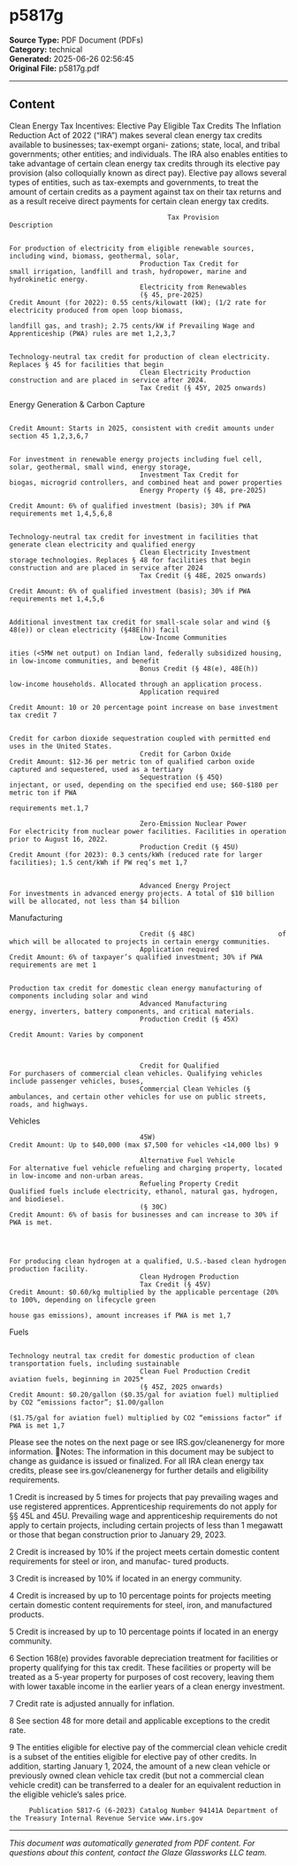 ﻿# p5817g

**Source Type:** PDF Document (PDFs)  
**Category:** technical  
**Generated:** 2025-06-26 02:56:45  
**Original File:** p5817g.pdf

---

## Content

Clean Energy Tax Incentives: Elective Pay Eligible Tax Credits
                                                   The Inflation Reduction Act of 2022 (“IRA”) makes several clean energy tax credits available to businesses; tax-exempt organi-
                                                   zations; state, local, and tribal governments; other entities; and individuals. The IRA also enables entities to take advantage of
                                                   certain clean energy tax credits through its elective pay provision (also colloquially known as direct pay). Elective pay allows
                                                   several types of entities, such as tax-exempts and governments, to treat the amount of certain credits as a payment against tax
                                                   on their tax returns and as a result receive direct payments for certain clean energy tax credits.


                                            Tax Provision                                                                Description

                                                                        For production of electricity from eligible renewable sources, including wind, biomass, geothermal, solar,
                                     Production Tax Credit for          small irrigation, landfill and trash, hydropower, marine and hydrokinetic energy.
                                     Electricity from Renewables
                                     (§ 45, pre-2025)                   Credit Amount (for 2022): 0.55 cents/kilowatt (kW); (1/2 rate for electricity produced from open loop biomass,
                                                                        landfill gas, and trash); 2.75 cents/kW if Prevailing Wage and Apprenticeship (PWA) rules are met 1,2,3,7

                                                                      Technology-neutral tax credit for production of clean electricity. Replaces § 45 for facilities that begin
                                     Clean Electricity Production     construction and are placed in service after 2024.
                                     Tax Credit (§ 45Y, 2025 onwards)
Energy Generation & Carbon Capture




                                                                      Credit Amount: Starts in 2025, consistent with credit amounts under section 45 1,2,3,6,7

                                                                        For investment in renewable energy projects including fuel cell, solar, geothermal, small wind, energy storage,
                                     Investment Tax Credit for          biogas, microgrid controllers, and combined heat and power properties
                                     Energy Property (§ 48, pre-2025)
                                                                        Credit Amount: 6% of qualified investment (basis); 30% if PWA requirements met 1,4,5,6,8

                                                                        Technology-neutral tax credit for investment in facilities that generate clean electricity and qualified energy
                                     Clean Electricity Investment       storage technologies. Replaces § 48 for facilities that begin construction and are placed in service after 2024
                                     Tax Credit (§ 48E, 2025 onwards)
                                                                        Credit Amount: 6% of qualified investment (basis); 30% if PWA requirements met 1,4,5,6

                                                                        Additional investment tax credit for small-scale solar and wind (§ 48(e)) or clean electricity (§48E(h)) facil­
                                     Low-Income Communities
                                                                        ities (<5MW net output) on Indian land, federally subsidized housing, in low-income communities, and benefit
                                     Bonus Credit (§ 48(e), 48E(h))
                                                                        low-income households. Allocated through an application process.
                                     Application required
                                                                        Credit Amount: 10 or 20 percentage point increase on base investment tax credit 7

                                                                        Credit for carbon dioxide sequestration coupled with permitted end uses in the United States.
                                     Credit for Carbon Oxide            Credit Amount: $12-36 per metric ton of qualified carbon oxide captured and sequestered, used as a tertiary
                                     Sequestration (§ 45Q)              injectant, or used, depending on the specified end use; $60-$180 per metric ton if PWA
                                                                        requirements met.1,7

                                     Zero-Emission Nuclear Power        For electricity from nuclear power facilities. Facilities in operation prior to August 16, 2022.
                                     Production Credit (§ 45U)          Credit Amount (for 2023): 0.3 cents/kWh (reduced rate for larger facilities); 1.5 cent/kWh if PW req’s met 1,7


                                     Advanced Energy Project            For investments in advanced energy projects. A total of $10 billion will be allocated, not less than $4 billion
Manufacturing




                                     Credit (§ 48C)                     of which will be allocated to projects in certain energy communities.
                                     Application required               Credit Amount: 6% of taxpayer’s qualified investment; 30% if PWA requirements are met 1

                                                                        Production tax credit for domestic clean energy manufacturing of components including solar and wind
                                     Advanced Manufacturing             energy, inverters, battery components, and critical materials.
                                     Production Credit (§ 45X)
                                                                        Credit Amount: Varies by component



                                     Credit for Qualified               For purchasers of commercial clean vehicles. Qualifying vehicles include passenger vehicles, buses,
                                     Commercial Clean Vehicles (§       ambulances, and certain other vehicles for use on public streets, roads, and highways.
Vehicles




                                     45W)                               Credit Amount: Up to $40,000 (max $7,500 for vehicles <14,000 lbs) 9

                                     Alternative Fuel Vehicle           For alternative fuel vehicle refueling and charging property, located in low-income and non-urban areas.
                                     Refueling Property Credit          Qualified fuels include electricity, ethanol, natural gas, hydrogen, and biodiesel.
                                     (§ 30C)                            Credit Amount: 6% of basis for businesses and can increase to 30% if PWA is met.



                                                                        For producing clean hydrogen at a qualified, U.S.-based clean hydrogen production facility.
                                     Clean Hydrogen Production
                                     Tax Credit (§ 45V)                 Credit Amount: $0.60/kg multiplied by the applicable percentage (20% to 100%, depending on lifecycle green­
                                                                        house gas emissions), amount increases if PWA is met 1,7
Fuels




                                                                        Technology neutral tax credit for domestic production of clean transportation fuels, including sustainable
                                     Clean Fuel Production Credit       aviation fuels, beginning in 2025*
                                     (§ 45Z, 2025 onwards)              Credit Amount: $0.20/gallon ($0.35/gal for aviation fuel) multiplied by CO2 “emissions factor”; $1.00/gallon
                                                                        ($1.75/gal for aviation fuel) multiplied by CO2 “emissions factor” if PWA is met 1,7

Please see the notes on the next page or see IRS.gov/cleanenergy for more information.
Notes:
The information in this document may be subject to change as guidance is issued or finalized. For all IRA clean energy tax credits,
please see irs.gov/cleanenergy for further details and eligibility requirements.

1
    Credit is increased by 5 times for projects that pay prevailing wages and use registered apprentices. Apprenticeship
    requirements do not apply for §§ 45L and 45U. Prevailing wage and apprenticeship requirements do not apply to certain
    projects, including certain projects of less than 1 megawatt or those that began construction prior to January 29, 2023.

2
    Credit is increased by 10% if the project meets certain domestic content requirements for steel or iron, and manufac-
    tured products.

3
    Credit is increased by 10% if located in an energy community.

4
    Credit is increased by up to 10 percentage points for projects meeting certain domestic content requirements for steel,
    iron, and manufactured products.

5
    Credit is increased by up to 10 percentage points if located in an energy community.

6
    Section 168(e) provides favorable depreciation treatment for facilities or property qualifying for this tax credit. These
    facilities or property will be treated as a 5-year property for purposes of cost recovery, leaving them with lower taxable
    income in the earlier years of a clean energy investment.

7
    Credit rate is adjusted annually for inflation.

8
    See section 48 for more detail and applicable exceptions to the credit rate.

9
    The entities eligible for elective pay of the commercial clean vehicle credit is a subset of the entities eligible for elective
     pay of other credits. In addition, starting January 1, 2024, the amount of a new clean vehicle or previously owned clean
     vehicle tax credit (but not a commercial clean vehicle credit) can be transferred to a dealer for an equivalent reduction in
     the eligible vehicle’s sales price.




         Publication 5817-G (6-2023) Catalog Number 94141A Department of the Treasury Internal Revenue Service www.irs.gov

---

*This document was automatically generated from PDF content. For questions about this content, contact the Glaze Glassworks LLC team.*
